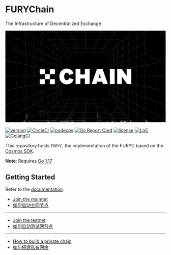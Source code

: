 # FURYChain
The Infrastructure of Decentralized Exchange

![banner](docs/images/chain.png)

[![version](https://img.shields.io/github/tag/gridfx/fxchain.svg)](https://github.com/gridx/fxchain/releases/latest)
[![CircleCI](https://circleci.com/gh/gridfx/fxchain/tree/dev.svg?style=shield)](https://circleci.com/gh/gridfx/fxchain/tree/dev)
[![codecov](https://codecov.io/gh/gridfx/gridfxchain/branch/master/graph/badge.svg)](https://codecov.io/gh/gridfx/gridfxchain)
[![Go Report Card](https://goreportcard.com/badge/github.com/gridx/fxchain)](https://goreportcard.com/report/github.com/gridx/fxchain)
[![license](https://img.shields.io/badge/license-Apache%202.0-green)](https://github.com/gridx/fxchain/blob/dev/LICENSE)
[![LoC](https://tokei.rs/b1/github/gridfx/fxchain)](https://github.com/gridx/fxchain)
[![GolangCI](https://golangci.com/badges/github.com/gridx/fxchain.svg)](https://golangci.com/r/github.com/gridx/fxchain)

This repository hosts `FURYC`, the implementation of the FURYC based on the [Cosmos SDK](https://github.com/cosmos/cosmos-sdk).

**Note**: Requires [Go 1.17](https://golang.org/dl/)

## Getting Started
Refer to the [documentation](https://gridfxchain-docs.readthedocs.io/en/latest/index.html).

- [Join the mainnet](https://github.com/gridx/mainnet/blob/main/README.md)
- [如何启动主网节点](https://forum.fury.club/d/174)
  
___
- [Join the testnet](https://github.com/gridx/testnets/blob/master/README.md)
- [如何启动测试网节点](https://forum.fury.club/d/179)

___
- [How to build a private chain](https://forum.fury.club/d/274-how-to-build-a-private-chain)
- [如何搭建私有网络](https://forum.fury.club/d/273)




